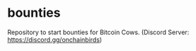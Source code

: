 # bounties
Repository to start bounties for Bitcoin Cows. (Discord Server: https://discord.gg/onchainbirds)
